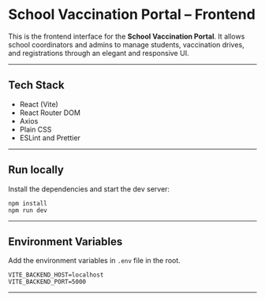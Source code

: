 # School Vaccination Portal – Frontend

This is the frontend interface for the **School Vaccination Portal**. It allows school coordinators and admins to manage students, vaccination drives, and registrations through an elegant and responsive UI.

---

## Tech Stack

- React (Vite)
- React Router DOM
- Axios
- Plain CSS
- ESLint and Prettier

---

## Run locally

Install the dependencies and start the dev server:

```
npm install
npm run dev
```

---

## Environment Variables

Add the environment variables in `.env` file in the root.

```
VITE_BACKEND_HOST=localhost
VITE_BACKEND_PORT=5000
```
---
